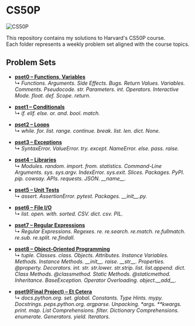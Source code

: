 # CS50P
![CS50P](https://github.com/user-attachments/assets/9e92eb4b-3afa-4dfe-be33-330fd6e4da8e)

This repository contains my solutions to Harvard's CS50P course.  
Each folder represents a weekly problem set aligned with the course topics.

## Problem Sets

- [**pset0 – Functions, Variables**](./pset0/)  
  ↳ *Functions. Arguments. Side Effects. Bugs. Return Values. Variables. Comments. Pseudocode. str. Parameters. int. Operators. Interactive Mode. float. def. Scope. return.*

- [**pset1 – Conditionals**](./pset1/)  
  ↳ *if. elif. else. or. and. bool. match.*

- [**pset2 – Loops**](./pset2/)  
  ↳ *while. for. list. range. continue. break. list. len. dict. None.*

- [**pset3 – Exceptions**](./pset3/)  
  ↳ *SyntaxError. ValueError. try. except. NameError. else. pass. raise.*

- [**pset4 – Libraries**](./pset4/)  
  ↳ *Modules. random. import. from. statistics. Command-Line Arguments. sys. sys.argv. IndexError. sys.exit. Slices. Packages. PyPI. pip. cowsay. APIs. requests. JSON. \_\_name\_\_.*

- [**pset5 – Unit Tests**](./pset5/)  
  ↳ *assert. AssertionError. pytest. Packages. \_\_init\_\_.py.*

- [**pset6 – File I/O**](./pset6/)  
  ↳ *list. open. with. sorted. CSV. dict. csv. PIL.*

- [**pset7 – Regular Expressions**](./pset7/)  
  ↳ *Regular Expressions. Regexes. re. re.search. re.match. re.fullmatch. re.sub. re.split. re.findall.*

- [**pset8 – Object-Oriented Programming**](./pset8/)  
  ↳ *tuple. Classes. class. Objects. Attributes. Instance Variables. Methods. Instance Methods. \_\_init\_\_. raise. \_\_str\_\_. Properties. @property. Decorators. int. str. str.lower. str.strip. list. list.append. dict. Class Methods. @classmethod. Static Methods. @staticmethod. Inheritance. BaseException. Operator Overloading. object.\_\_add\_\_.*

- [**pset9(Final Project) – Et Cetera**](./pset9/)  
  ↳ *docs.python.org. set. global. Constants. Type Hints. mypy. Docstrings. peps.python.org. argparse. Unpacking. \*args. \*\*kwargs. print. map. List Comprehensions. filter. Dictionary Comprehensions. enumerate. Generators. yield. Iterators.*
